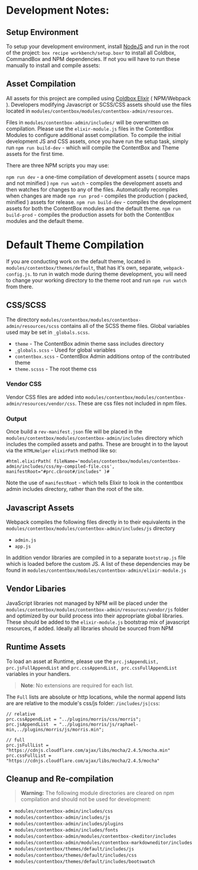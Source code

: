 # Development Notes:

## Setup Environment

To setup your development environment, install [NodeJS](https://nodejs.org/en/) and run in the root of the project: `box recipe workbench/setup.boxr` to install all Coldbox, CommandBox and NPM dependencies.  If not you will have to run these manually to install and compile assets:
## Asset Compilation

All assets for this project are compiled using [Coldbox Elixir](https://www.npmjs.com/package/coldbox-elixir) ( NPM/Webpack ).  Developers modifying Javascript or SCSS/CSS assets should use the files located in `modules/contentbox/modules/contentbox-admin/resources`.

Files in `modules/contentbox-admin/includes/` will be overwritten on compilation.  Please use the `elixir-module.js` files in the ContentBox Modules to configure additional asset compilation.  To compile the initial development JS and CSS assets, once you have run the setup task, simply run `npm run build-dev` - which will compile the ContentBox and Theme assets for the first time.


There are three NPM scripts you may use:

`npm run dev`  - a one-time compilation of development assets ( source maps and not minified )
`npm run watch`  - compiles the development assets and then watches for changes to any of the files.  Automatically recompiles when changes are made
`npm run prod` - compiles the production ( packed, minified ) assets for release.
`npm run build-dev` - compiles the development assets for both the ContentBox modules and the default theme.
`npm run build-prod` - compiles the production assets for both the ContentBox modules and the default theme.

# Default Theme Compilation
If you are conducting work on the default theme, located in `modules/contentbox/themes/default`, that has it's own, separate, `webpack-config.js`.  to run in watch mode during theme development, you will need to change  your working directory to the theme root and run `npm run watch` from there.

## CSS/SCSS

The directory `modules/contentbox/modules/contentbox-admin/resources/scss` contains all of the SCSS theme files.  Global variables used may be set in `_globals.scss`.  

- `theme` - The ContentBox admin theme sass includes directory
- `_globals.scss` - Used for global variables
- `contentbox.scss` - ContentBox Admin additions ontop of the contributed theme
- `theme.scsss` - The root theme css

### Vendor CSS

Vendor CSS files are added into `modules/contentbox/modules/contentbox-admin/resources/vendor/css`. These are css files not included in npm files.

### Output

Once build a `rev-manifest.json` file will be placed in the `modules/contentbox/modules/contentbox-admin/includes` directory which includes the compiled assets and paths.  These are brought in to the layout via the `HTMLHelper` `elixirPath` method like so:

`#html.elixirPath( fileName='modules/contentbox/modules/contentbox-admin/includes/css/my-compiled-file.css', manifestRoot="#prc.cbroot#/includes" )#`

Note the use of `manifestRoot` - which tells Elixir to look in the contentbox admin includes directory, rather than the root of the site.

## Javascript Assets

Webpack compiles the following files directly in to their equivalents in the `modules/contentbox/modules/contentbox-admin/includes/js` directory

* `admin.js`
* `app.js`

In addition vendor libraries are compiled in to a separate `bootstrap.js` file which is loaded before the custom JS.  A list of these dependencies may be found in `modules/contentbox/modules/contentbox-admin/elixir-module.js`

## Vendor Libaries ##

JavaScript libraries not managed by NPM will be placed under the `modules/contentbox/modules/contentbox-admin/resources/vendor/js` folder and optimized by our build process into their appropriate global libraries.  These should be added to the `elixir-module.js` bootstrap mix of javascript resources, if added.  Ideally all libraries should be sourced from NPM


## Runtime Assets

To load an asset at Runtime, please use the `prc.jsAppendList, prc.jsFullAppendList` and `prc.cssAppendList, prc.cssFullAppendList` variables in your handlers.

> **Note**: No extensions are required for each list.

The `Full` lists are absolute or http locations, while the normal append lists are are relative to the module's css/js folder: `/includes/js|css`:

```
// relative
prc.cssAppendList = "../plugins/morris/css/morris";       
prc.jsAppendList  = "../plugins/morris/js/raphael-min,../plugins/morris/js/morris.min";

// full
prc.jsFullList = "https://cdnjs.cloudflare.com/ajax/libs/mocha/2.4.5/mocha.min"
prc.cssFullList = "https://cdnjs.cloudflare.com/ajax/libs/mocha/2.4.5/mocha"

```

## Cleanup and Re-compilation

> **Warning:** The following module directories are cleared on npm compilation and should not be used for development:

- `modules/contentbox-admin/includes/css`
- `modules/contentbox-admin/includes/js`
- `modules/contentbox-admin/includes/plugins`
- `modules/contentbox-admin/includes/fonts`
- `modules/contentbox-admin/modules/contentbox-ckeditor/includes`
- `modules/contentbox-admin/modules/contentbox-markdowneditor/includes`
- `modules/contentbox/themes/default/includes/js`
- `modules/contentbox/themes/default/includes/css`
- `modules/contentbox/themes/default/includes/bootswatch`
